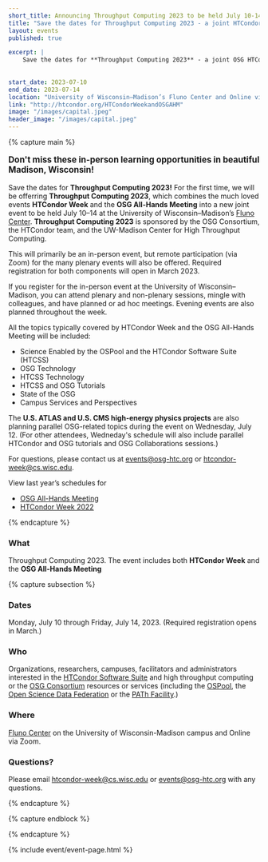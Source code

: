 ```yaml
---
short_title: Announcing Throughput Computing 2023 to be held July 10-14
title: "Save the dates for Throughput Computing 2023 - a joint HTCondor/OSG event"
layout: events
published: true

excerpt: |
    Save the dates for **Throughput Computing 2023** - a joint OSG HTCondor/OSG event to be held July 10-14, 2023 in Madison, Wisconsin.
    
    
start_date: 2023-07-10
end_date: 2023-07-14
location: "University of Wisconsin–Madison’s Fluno Center and Online via Zoom"
link: "http://htcondor.org/HTCondorWeekandOSGAHM"
image: "/images/capital.jpeg"
header_image: "/images/capital.jpeg"
---
```


{% capture main %}

<p style="font-size: larger; font-weight: bold;">Don't miss these in-person learning opportunities in beautiful Madison, Wisconsin!</p>


Save the dates for **Throughput Computing 2023!** For the first time, we will be offerring **Throughput Computing 2023**, which combines the much loved events **HTCondor Week** and the **OSG All-Hands Meeting** into a new joint event to be held July 10–14 at the University of Wisconsin–Madison’s [Fluno Center](https://fluno.com/). **Throughput Computing 2023** is sponsored by the OSG Consortium, the HTCondor team, and the UW-Madison Center for High Throughput Computing. 

This will primarily be an in-person event, but remote participation (via Zoom) for the many plenary events will also be offered. Required registration for both components will open in March 2023.

If you register for the in-person event at the University of Wisconsin–Madison, you can attend plenary and non-plenary sessions, mingle with colleagues, and have planned or ad hoc meetings. Evening events are also planned throughout the week.

All the topics typically covered by HTCondor Week and the OSG All-Hands Meeting will be included:

- Science Enabled by the OSPool and the HTCondor Software Suite (HTCSS)
- OSG Technology
- HTCSS  Technology
- HTCSS and OSG Tutorials
- State of the OSG
- Campus  Services and Perspectives

The **U.S. ATLAS and U.S. CMS high-energy physics projects** are also planning parallel OSG-related topics during the event on Wednesday, July 12. (For other attendees, Wedneday's schedule will also include parallel HTCondor and OSG tutorials and OSG Collaborations sessions.)

For questions, please contact us at [events@osg-htc.org](events@osg-htc.org) or [htcondor-week@cs.wisc.edu](htcondor-week@cs.wisc.edu). 

View last year’s schedules for 

- [OSG All-Hands Meeting](https://osg-htc.org/all-hands/2022/schedule/)
- [HTCondor Week 2022](https://agenda.hep.wisc.edu/event/1733/timetable/#20220523)

{% endcapture %}
### What

Throughput Computing 2023. The event includes both **HTCondor Week** and the **OSG All-Hands Meeting**

{% capture subsection %}
### Dates

Monday, July 10 through Friday, July 14, 2023. (Required registration opens in March.)

### Who

Organizations, researchers, campuses, facilitators and administrators interested in the [HTCondor Software Suite](https://htcondor.com/) and high throughput computing or the [OSG Consortium](https://osg-htc.org/) resources or services (including the [OSPool](https://osg-htc.org/services/open_science_pool.html), the [Open Science Data Federation](https://osg-htc.org/services/osdf.html) or the [PATh Facility](https://path-cc.io/facility/).)

### Where

[Fluno Center](https://fluno.com/) on the University of Wisconsin-Madison campus and Online via Zoom.

### Questions?

Please email [htcondor-week@cs.wisc.edu](htcondor-week@cs.wisc.edu) or [events@osg-htc.org](events@osg-htc.org) with any questions.

{% endcapture %}

{% capture endblock %}


{% endcapture %}

{% include event/event-page.html %}
